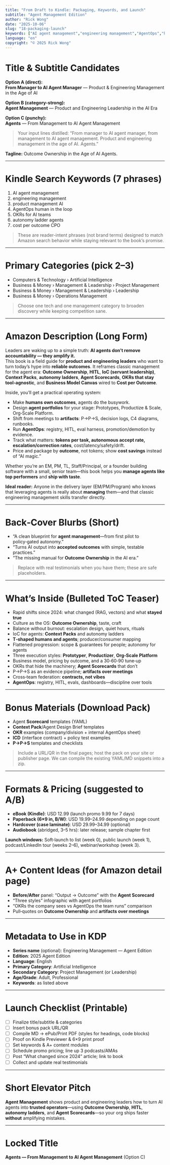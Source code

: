 ```yaml
---
title: "From Draft to Kindle: Packaging, Keywords, and Launch"
subtitle: "Agent Management Edition"
author: "Rick Wong"
date: "2025-10-06"
slug: "18-packaging-launch"
keywords: ["AI agent management","engineering management","AgentOps","human in the loop","OKRs for AI teams","autonomy ladder","cost per outcome"]
language: "en"
copyright: "© 2025 Rick Wong"
---
```


# Title & Subtitle Candidates

**Option A (direct):**  
**From Manager to AI Agent Manager** — Product & Engineering Management in the Age of AI

**Option B (category-strong):**  
**Agent Management** — Product and Engineering Leadership in the AI Era

**Option C (punchy):**  
**Agents** — From Management to AI Agent Management

> Your input lines distilled: “From manager to AI agent manager, from management to AI agent management. Product and engineering management in the age of AI. Agents.”

**Tagline:** Outcome Ownership in the Age of AI Agents.

---

# Kindle Search Keywords (7 phrases)

1. AI agent management  
2. engineering management  
3. product management AI  
4. AgentOps human in the loop  
5. OKRs for AI teams  
6. autonomy ladder agents  
7. cost per outcome CPO

> These are reader-intent phrases (not brand terms) designed to match Amazon search behavior while staying relevant to the book’s promise.

---

# Primary Categories (pick 2–3)

- Computers & Technology › Artificial Intelligence  
- Business & Money › Management & Leadership › Project Management  
- Business & Money › Management & Leadership › Leadership  
- Business & Money › Operations Management

> Choose one tech and one management category to broaden discovery while keeping competition sane.

---

# Amazon Description (Long Form)

Leaders are waking up to a simple truth: **AI agents don’t remove accountability — they amplify it.**  
This book is a field guide for **product and engineering leaders** who want to turn today’s hype into **reliable outcomes**. It reframes classic management for the agent era: **Outcome Ownership**, **HITL**, **IoC (servant leadership)**, **Context Packs**, **autonomy ladders**, **Agent Scorecards**, **OKRs that stay tool‑agnostic**, and **Business Model Canvas** wired to **Cost per Outcome**.

Inside, you’ll get a practical operating system:
- Make **humans own outcomes**, agents do the busywork.  
- Design **agent portfolios** for your stage: Prototypes, Productize & Scale, Org‑Scale Platform.  
- Shift from meetings to **artifacts**: P→P→S, decision logs, C4 diagrams, runbooks.  
- Run **AgentOps**: registry, HITL, eval harness, promotion/demotion by evidence.  
- Track what matters: **tokens per task, autonomous accept rate, escalation/correction rates**, cost/latency/safety/drift.  
- Price and package by **outcome**, not tokens; show **cost savings** instead of “AI magic.”

Whether you’re an EM, PM, TL, Staff/Principal, or a founder building software with a small, senior team—this book helps you **manage agents like top performers** and **ship with taste**.

**Ideal reader:** Anyone in the delivery layer (EM/PM/Program) who knows that leveraging agents is really about **managing** them—and that classic engineering management skills transfer directly.

---

# Back‑Cover Blurbs (Short)

- “A clean blueprint for **agent management**—from first pilot to policy‑gated autonomy.”  
- “Turns AI output into **accepted outcomes** with simple, testable practices.”  
- “The missing manual for **Outcome Ownership** in the AI era.”

> Replace with real testimonials when you have them; these are safe placeholders.

---

# What’s Inside (Bulleted ToC Teaser)

- Rapid shifts since 2024: what changed (RAG, vectors) and what **stayed true**  
- Culture as the OS: **Outcome Ownership**, taste, craft  
- Balance without burnout: escalation design, quiet hours, rituals  
- IoC for agents: **Context Packs** and autonomy ladders  
- **T‑shaped humans and agents**; producer/consumer mapping  
- Flattened progression: scope & guarantees for people; autonomy for agents  
- Three execution styles: **Prototyper**, **Productizer**, **Org‑Scale Platform**  
- Business model, pricing by outcome, and a 30‑60‑90 tune‑up  
- OKRs that hide the machinery; **Agent Scorecards** that don’t  
- P→P→S as an evidence pipeline; **artifacts over meetings**  
- Cross‑team federation: **contracts, not vibes**  
- **AgentOps**: registry, HITL, evals, dashboards—discipline over tools

---

# Bonus Materials (Download Pack)

- Agent **Scorecard** templates (YAML)  
- **Context Pack**/Agent Design Brief templates  
- **OKR** examples (company/division + internal AgentOps sheet)  
- **ICD** (interface contract) + policy test examples  
- **P→P→S** templates and checklists

> Include a URL/QR in the final pages; host the pack on your site or publisher page. We can compile the existing YAML/MD snippets into a zip.

---

# Formats & Pricing (suggested to A/B)

- **eBook (Kindle)**: USD 12.99 (launch promo 9.99 for 7 days)  
- **Paperback (6×9 in, B/W)**: USD 19.99–24.99 depending on page count  
- **Hardcover (case laminate)**: USD 29.99–34.99 (optional)  
- **Audiobook** (abridged, 3–5 hrs): later release; sample chapter first

**Launch windows:** Soft‑launch to list (week 0), public launch (week 1), podcast/LinkedIn tour (weeks 2–6), webinar/workshop (week 3).

---

# A+ Content Ideas (for Amazon detail page)

- **Before/After** panel: “Output → Outcome” with the **Agent Scorecard**  
- “Three styles” infographic with agent portfolios  
- “OKRs the company sees vs AgentOps the team runs” comparison  
- Pull‑quotes on **Outcome Ownership** and **artifacts over meetings**

---

# Metadata to Use in KDP

- **Series name** (optional): Engineering Management — Agent Edition  
- **Edition**: 2025 Agent Edition  
- **Language**: English  
- **Primary Category**: Artificial Intelligence  
- **Secondary Category**: Project Management (or Leadership)  
- **Age/Grade**: Adult, Professional  
- **Keywords**: as listed above

---

# Launch Checklist (Printable)

- [ ] Finalize title/subtitle & categories  
- [ ] Insert bonus pack URL/QR  
- [ ] Compile MD → ePub/Print PDF (styles for headings, code blocks)  
- [ ] Proof on Kindle Previewer & 6×9 print proof  
- [ ] Set keywords & A+ content modules  
- [ ] Schedule promo pricing; line up 3 podcasts/AMAs  
- [ ] Post “What changed since 2024” article; link to book  
- [ ] Collect and update real testimonials

---

# Short Elevator Pitch

**Agent Management** shows product and engineering leaders how to turn AI agents into **trusted operators**—using **Outcome Ownership**, **HITL**, **autonomy ladders**, and **Agent Scorecards**—so your org ships faster **without** amplifying mistakes.


---

# Locked Title

**Agents — From Management to AI Agent Management** (Option C)
